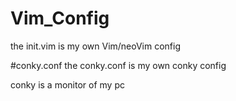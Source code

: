 # Vim_Config
the init.vim is my own Vim/neoVim config

#conky.conf
the conky.conf is my own conky config
 
 conky is a monitor of my pc
